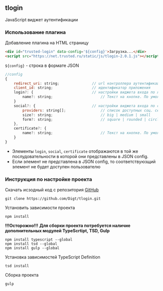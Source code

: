 ## tlogin

JavaScript виджет аутентификации

### Использование плагина

Добавление плагина на HTML страницу
```html
<div id="trusted-login" data-config='${config}'>Загрузка...</div>
<script src="https://net.trusted.ru/static/js/tlogin-2.0.1.js"></script>
```

`${config}` - строка в формате JSON

```javascript
//config
{
    redirect_uri: string;               // url контроллера аутентификации
    client_id: string;                  // идентификатор приложения
    login?: {                           // настройки виджета входа по логин/паролю
        name?: string;                      // Текст на кнопке. По умолчанию "Вход"
    }
    social?: {                          // настройки виджета входа по соц. сетям
        providers: string[];                // список доступных соц. сетей
        size?: string;                      // big | medium | small
        form?: string;                      // square | rounded | circle
    },
    certificate?: {
        name?: string;                      // Текст на кнопке. По умолчанию "Вход"
    }
}
```
- Элементы `login`, `social`, `certificate` отображаются в той же послудовательности в которой они представлены в JSON config.
- Если элемент не представлена в JSON config, то соответствуюзщий элемент не будет доступен пользователю

### Инструкция по настройке проекта

Скачать исзодный код с репозитория [GitHub](https://github.com/Digt/tlogin)

```
git clone https://github.com/Digt/tlogin.git
```

Установить зависимости проекта

```
npm install
```

__!!!Осторожно!!!__
__Для сборки проекта потребуется наличие дополнительных модулей TypeScrtipt, TSD, Gulp__
```
npm install typescript --global
npm install tsd --global
npm install gulp --global
```  

Установка зависимостей TypeScript Definition
```
tsd install
```

Сборка проекта
```
gulp
```
